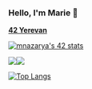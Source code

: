 ### Hello, I'm Marie 🧩

[**42 Yerevan**](https://42yerevan.am/)

[![mnazarya's 42 stats](https://badge.mediaplus.ma/greenbinary/mnazarya)](https://github.com/oakoudad/badge42)

<div style="display: flex; flex-direction: row;">
    <a href="https://github.com/anuraghazra/github-readme-stats">
        <img align="center" src="https://github-readme-stats.vercel.app/api/top-langs/?username=jesuismarie&layout=donut&hide=Makefile,Roff,Perl,TeX,GLSL,CMake,HTML,Batchfile,M4,Zig,Lua,Objective-C&size_weight=0.5&count_weight=0.5&theme=material-palenight" />
    </a>
    <img align="center" src="https://github-readme-streak-stats.herokuapp.com/?user=jesuismarie&theme=material-palenight&hide_border=false" />
</div>

[![Top Langs](https://github-readme-stats.vercel.app/api/top-langs/?username=jesuismarie&hide=Makefile,Roff,Perl,TeX,GLSL,CMake,HTML,Batchfile,M4,Zig,Lua,Objective-C&theme=material-palenight)](https://github.com/anuraghazra/github-readme-stats)
